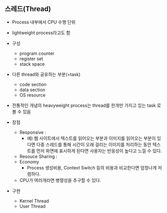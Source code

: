 ## 스레드(Thread) 
- Process 내부에서 CPU 수행 단위
- lightweight process라고도 함

- 구성
  - program counter
  - register set
  - stack space
- 다른 thread와 공유하는 부분(=task)
  - code section
  - data section
  - OS resource

- 전통적인 개념의 heavyweight process는 thread를 한개만 가지고 있는 task 로 볼 수 있음

- 장점
  - Responsive : 
    - 예) 웹 사이트에서 텍스트를 읽어오는 부분과 이미지를 읽어오는 부분이 있다면 다중 스레드를 통해 시간이 오래 걸리는 이미지를 처리하는 동안 텍스트를 먼저 화면에 표시하게 된다면 사용자는 반응성이 높다고 느낄 수 있다.
  - Resouce Sharing  :
  - Economy 
    - Process 생성비용, Context Switch 등의 비용과 비교한다면 엄청나게 저렴하다.
  - CPU가 여러개라면 병렬성을 추구할 수 있다.

- 구현
  - Kernel Thread
  - User Thread
